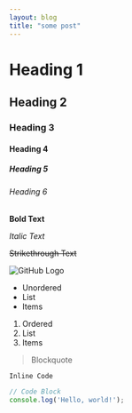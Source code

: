 ```yaml
---
layout: blog
title: "some post"
---
```


# Heading 1
## Heading 2
### Heading 3
#### Heading 4
##### Heading 5
###### Heading 6

**Bold Text**

*Italic Text*

~~Strikethrough Text~~

![GitHub Logo](https://github.githubassets.com/images/modules/logos_page/GitHub-Mark.png)

- Unordered
- List
- Items

1. Ordered
2. List
3. Items

> Blockquote

`Inline Code`

```javascript
// Code Block
console.log('Hello, world!');